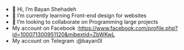 - 👋 Hi, I’m Bayan Shehadeh
- 🌱 I’m currently learning Front-end design for websites
- 💞️ I’m looking to collaborate on Programming large projects
- My account on Facebook :https://www.facebook.com/profile.php?id=100071300951120&mibextid=ZbWKwL
- My account on Telegram :@bayan0I

<!---
Bayan-shehadeh1/Bayan-shehadeh1 is a ✨ special ✨ repository because its `README.md` (this file) appears on your GitHub profile.
You can click the Preview link to take a look at your changes.
--->
